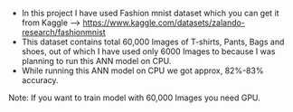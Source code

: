 - In this project I have used Fashion mnist dataset which you can get it from Kaggle --> https://www.kaggle.com/datasets/zalando-research/fashionmnist
- This dataset contains total 60,000 Images of T-shirts, Pants, Bags and shoes, out of which I have used only 6000 Images to because I was planning to run this ANN model on CPU.
- While running this ANN model on CPU we got approx, 82%-83% accuracy.
  
Note: If you want to train model with 60,000 Images you need GPU.
